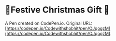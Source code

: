 # 🎀Festive Christmas Gift 🎁

A Pen created on CodePen.io. Original URL: [https://codepen.io/Codewithshobhit/pen/OJqogzM](https://codepen.io/Codewithshobhit/pen/OJqogzM).

